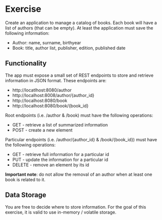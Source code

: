 # Exercise
Create an application to manage a catalog of books. Each book will have a list of authors (that can be empty). At least the application must save the following information:
* Author: name, surname, birthyear
* Book: title, author list, publisher, edition, published date

## Functionality
The app must expose a small set of REST endpoints to store and retrieve information in JSON format. These endpoints are:
* http://locatlhost:8080/author
* http://localhost:8008/author/{author_id}
* http://localhost:8080/book 
* http://localhost:8080/book/{book_id}

Root endpoints (i.e. /author & /book) must have the following operations:
* GET - retrieve a list of summarized information
* POST - create a new element

Particular endpoints (i.e. /author/{author_id} & /book/{book_id}) must have the following operations:
* GET - retrieve full information for a particular id
* PUT - update the information for a particular id
* DELETE - remove an element by its id

**Important note**: do not allow the removal of an author when at least one book is related to it.

## Data Storage
You are free to decide where to store information. For the goal of this exercise, it is valid to use in-memory / volatile storage. 
